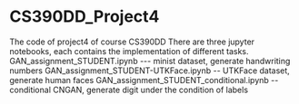 # CS390DD_Project4
The code of project4 of course CS390DD
There are three jupyter notebooks, each contains the implementation of different tasks.
GAN_assignment_STUDENT.ipynb --- minist dataset, generate handwriting numbers
GAN_assignment_STUDENT-UTKFace.ipynb -- UTKFace dataset, generate human faces
GAN_assignment_STUDENT_conditional.ipynb -- conditional CNGAN, generate digit under the condition of labels
